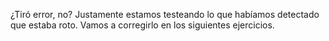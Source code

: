 ¿Tiró error, no? Justamente estamos testeando lo que habíamos detectado que estaba roto. Vamos a corregirlo en los siguientes ejercicios.